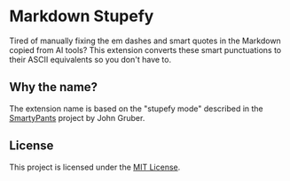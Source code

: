 # Markdown Stupefy

<!-- TBA: badges -->

Tired of manually fixing the em dashes and smart quotes in the Markdown
copied from AI tools? This extension converts these smart punctuations
to their ASCII equivalents so you don't have to.

## Why the name?

The extension name is based on the "stupefy mode" described in the
[SmartyPants](https://daringfireball.net/projects/smartypants/)
project by John Gruber.

## License

This project is licensed under the [MIT License](LICENSE).
